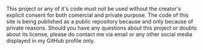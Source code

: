 This project or any of it's code must not be used without the creator's explicit consent for both comercial and private purpose. The code of this site is being published as a public repository because and only because of private reasons. Should you have any questions about this project or doubts about its license, please do contact me via email or any other social media displayed in my GitHub profile only.

